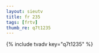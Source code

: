 ```yaml
--- 
layout: sieutv
title: fr 235
tags: [frtv]
thumb_re: q7t1235
---
```

{% include tvadv key="q7t1235" %} 
